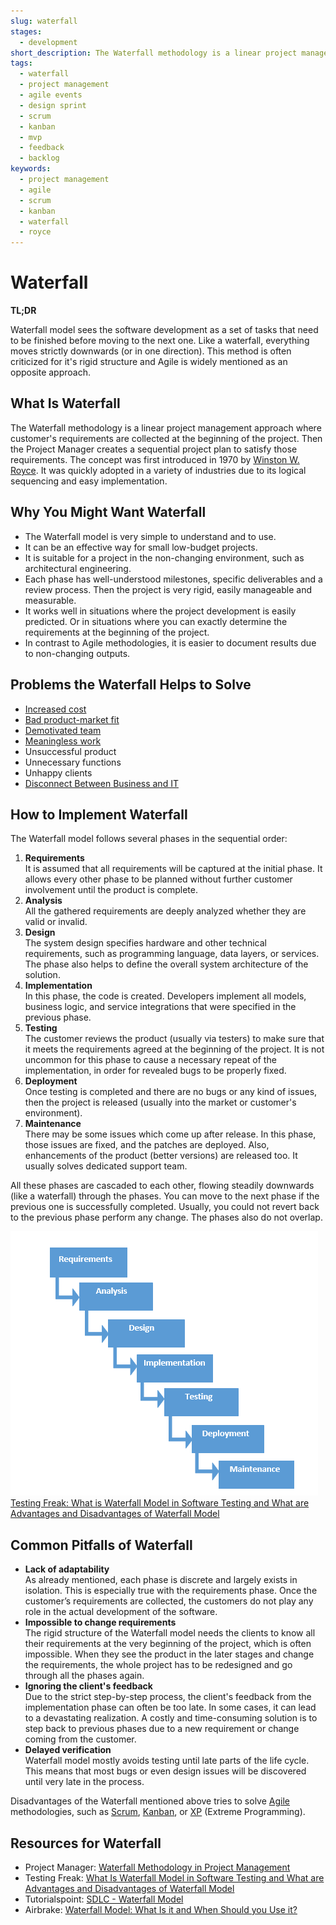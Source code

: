 ```yaml
---
slug: waterfall
stages:
  - development
short_description: The Waterfall methodology is a linear project management approach where customer's requirements are collected at the beginning of the project. Then a sequential project plan is created to satisfy those requirements. The concept is appropriate for small and clear projects.
tags:
  - waterfall
  - project management
  - agile events
  - design sprint
  - scrum
  - kanban
  - mvp
  - feedback
  - backlog
keywords:
  - project management
  - agile
  - scrum
  - kanban
  - waterfall
  - royce
---
```


# Waterfall

**TL;DR**

Waterfall model sees the software development as a set of tasks that need to be finished before moving to the next one. Like a waterfall, everything moves strictly downwards (or in one direction). This method is often criticized for it's rigid structure and Agile is widely mentioned as an opposite approach.

## What Is Waterfall

The Waterfall methodology is a linear project management approach where customer's requirements are collected at the beginning of the project. Then the Project Manager creates a sequential project plan to satisfy those requirements. The concept was first introduced in 1970 by [Winston W. Royce](https://en.wikipedia.org/wiki/Winston_W._Royce). It was quickly adopted in a variety of industries due to its logical sequencing and easy implementation.

## Why You Might Want Waterfall

- The Waterfall model is very simple to understand and to use.
- It can be an effective way for small low-budget projects.
- It is suitable for a project in the non-changing environment, such as architectural engineering.
- Each phase has well-understood milestones, specific deliverables and a review process. Then the project is very rigid, easily manageable and measurable.
- It works well in situations where the project development is easily predicted. Or in situations where you can exactly determine the requirements at the beginning of the project.
- In contrast to Agile methodologies, it is easier to document results due to non-changing outputs.

## Problems the Waterfall Helps to Solve

- [Increased cost](/problems/increased-cost)
- [Bad product-market fit](/problems/bad-product-market-fit)
- [Demotivated team](/problems/demotivated-team)
- [Meaningless work](/problems/meaningless-work)
- Unsuccessful product
- Unnecessary functions
- Unhappy clients
- [Disconnect Between Business and IT](/problems/disconnect-between-business-and-it)

## How to Implement Waterfall

The Waterfall model follows several phases in the sequential order:

1. **Requirements**  
   It is assumed that all requirements will be captured at the initial phase. It allows every other phase to be planned without further customer involvement until the product is complete.
2. **Analysis**  
   All the gathered requirements are deeply analyzed whether they are valid or invalid.
3. **Design**  
   The system design specifies hardware and other technical requirements, such as programming language, data layers, or services. The phase also helps to define the overall system architecture of the solution.
4. **Implementation**  
   In this phase, the code is created. Developers implement all models, business logic, and service integrations that were specified in the previous phase.
5. **Testing**  
   The customer reviews the product (usually via testers) to make sure that it meets the requirements agreed at the beginning of the project. It is not uncommon for this phase to cause a necessary repeat of the implementation, in order for revealed bugs to be properly fixed.
6. **Deployment**  
   Once testing is completed and there are no bugs or any kind of issues, then the project is released (usually into the market or customer's environment).
7. **Maintenance**  
   There may be some issues which come up after release. In this phase, those issues are fixed, and the patches are deployed. Also, enhancements of the product (better versions) are released too. It usually solves dedicated support team.

All these phases are cascaded to each other, flowing steadily downwards (like a waterfall) through the phases. You can move to the next phase if the previous one is successfully completed. Usually, you could not revert back to the previous phase perform any change. The phases also do not overlap.

![Waterfall](/files/waterfall.png)  
[Testing Freak: What is Waterfall Model in Software Testing and What are Advantages and Disadvantages of Waterfall Model](http://testingfreak.com/waterfall-model-software-testing-advantages-disadvantages-waterfall-model/)

## Common Pitfalls of Waterfall

- **Lack of adaptability**  
  As already mentioned, each phase is discrete and largely exists in isolation. This is especially true with the requirements phase. Once the customer’s requirements are collected, the customers do not play any role in the actual development of the software.
- **Impossible to change requirements**  
  The rigid structure of the Waterfall model needs the clients to know all their requirements at the very beginning of the project, which is often impossible. When they see the product in the later stages and change the requirements, the whole project has to be redesigned and go through all the phases again.
- **Ignoring the client's feedback**  
  Due to the strict step-by-step process, the client's feedback from the implementation phase can often be too late. In some cases, it can lead to a devastating realization. A costly and time-consuming solution is to step back to previous phases due to a new requirement or change coming from the customer.
- **Delayed verification**  
  Waterfall model mostly avoids testing until late parts of the life cycle. This means that most bugs or even design issues will be discovered until very late in the process.

Disadvantages of the Waterfall mentioned above tries to solve [Agile](/practices/agile) methodologies, such as [Scrum](/practices/scrum), [Kanban](/practices/kanban), or [XP](https://en.wikipedia.org/wiki/Extreme_programming) (Extreme Programming).

## Resources for Waterfall

- Project Manager: [Waterfall Methodology in Project Management](https://www.projectmanager.com/software/use-cases/waterfall-methodology)
- Testing Freak: [What Is Waterfall Model in Software Testing and What are Advantages and Disadvantages of Waterfall Model](http://testingfreak.com/waterfall-model-software-testing-advantages-disadvantages-waterfall-model/)
- Tutorialspoint: [SDLC - Waterfall Model](https://www.tutorialspoint.com/sdlc/sdlc_waterfall_model.htm)
- Airbrake: [Waterfall Model: What Is it and When Should you Use it?](https://airbrake.io/blog/sdlc/waterfall-model)
